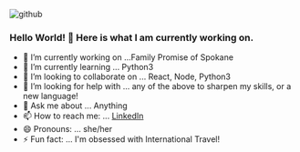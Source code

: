 ![github](/images/pyramids.jpg)
### Hello World! 👋 Here is what I am currently working on.


- 🔭 I’m currently working on ...Family Promise of Spokane
- 🌱 I’m currently learning ... Python3
- 👯 I’m looking to collaborate on ... React, Node, Python3
- 🤔 I’m looking for help with ... any of the above to sharpen my skills, or a new language!
- 💬 Ask me about ... Anything
- 📫 How to reach me: ... [LinkedIn](https://www.linkedin.com/in/sarahelias209/)
- 😄 Pronouns: ... she/her
- ⚡ Fun fact: ... I'm obsessed with International Travel!

